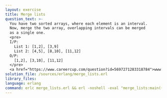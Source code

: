 ```yaml
---
layout: exercise
title: Merge lists
question_text: >-
  You have two sorted arrays, where each element is an interval.
  Now, merge the two array, overlapping intervals can be merged
  as a single one.
  <pre>
  I/P:
    List 1: [1,2], [3,9]
    List 2: [4,5], [8,10], [11,12]
  O/P:
    [1,2], [3,10], [11,12]
  </pre>
  <a href="https://www.careercup.com/question?id=5697271283318784">www.careercup.com</a>
solution_file: /sources/erlang/merge_lists.erl
library_files:
language: erlang
command: erlc merge_lists.erl && erl -noshell -eval "merge_lists:main({})."
---
```

